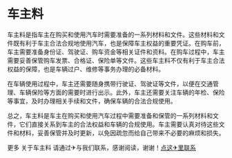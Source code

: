 # 车主料

车主料是指车主在购买和使用汽车时需要准备的一系列材料和文件。这些材料和文件既有利于车主合法合规地使用汽车，也是保障车主权益的重要凭证。在购车前，车主需要准备身份证、驾驶证、购车资金等相关证件和资料。在购车过程中，车主需要妥善保管购车发票、合格证、保险单等文件。这些车主料不仅有利于车主合法权益的保障，也是车辆过户、维修等事务办理的必备材料。

在车辆使用过程中，车主还需要随身携带行驶证、驾驶证等文件，以便在交通管理、车辆保险等方面的需要时进行出示。此外，车主还需要关注车辆的年检、保险等事宜，及时办理相关手续和文件，确保车辆的合法合规使用。

总之，车主料是车主在购买和使用汽车过程中需要准备和保管的一系列材料和文件，它们直接关系到车主的合法权益和车辆的合规使用。车主需要认真对待这些文件和材料，妥善保管并及时更新，以免因疏忽而给自己带来不必要的麻烦和损失。

更多 关于车主料 请通过✈与我们联系，感谢阅读，谢谢！[点这✈里联系](https://www.k02.cc)